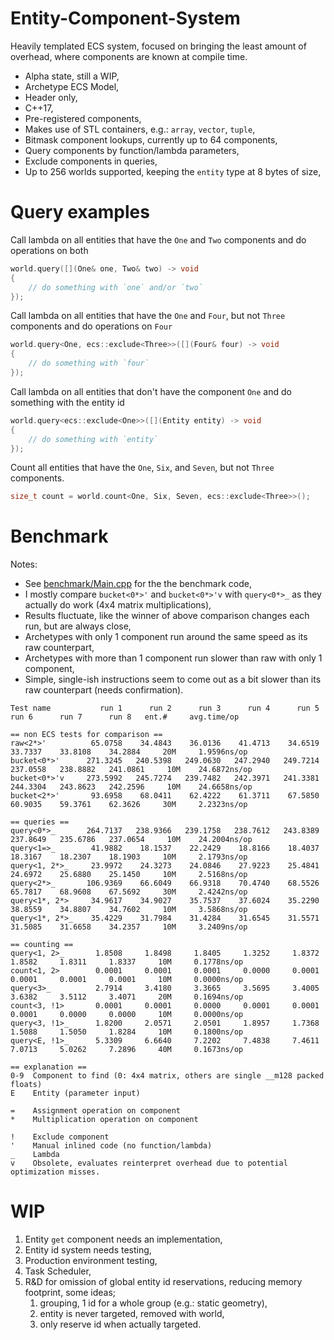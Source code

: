 # Entity-Component-System

Heavily templated ECS system, focused on bringing the least amount of overhead, where components are known at compile time.

* Alpha state, still a WIP,
* Archetype ECS Model,
* Header only,
* C++17,
* Pre-registered components,
* Makes use of STL containers, e.g.: `array`, `vector`, `tuple`,
* Bitmask component lookups, currently up to 64 components,
* Query components by function/lambda parameters,
* Exclude components in queries,
* Up to 256 worlds supported, keeping the `entity` type at 8 bytes of size,


# Query examples

Call lambda on all entities that have the `One` and `Two` components and do operations on both
```cpp
world.query([](One& one, Two& two) -> void
{
	// do something with `one` and/or `two`
});
```

Call lambda on all entities that have the `One` and `Four`, but not `Three` components and do operations on `Four`
```cpp
world.query<One, ecs::exclude<Three>>([](Four& four) -> void
{
	// do something with `four`
});
```

Call lambda on all entities that don't have the component `One` and do something with the entity id
```cpp
world.query<ecs::exclude<One>>([](Entity entity) -> void
{
	// do something with `entity`
});
```

Count all entities that have the `One`, `Six`, and `Seven`, but not `Three` components.
```cpp
size_t count = world.count<One, Six, Seven, ecs::exclude<Three>>();
```

# Benchmark

Notes:
* See [benchmark/Main.cpp](https://github.com/Fortahr/ecs/blob/main/benchmark/Main.cpp) for the the benchmark code,
* I mostly compare `bucket<0*>'` and `bucket<0*>'v` with `query<0*>_` as they actually do work (4x4 matrix multiplications),
* Results fluctuate, like the winner of above comparison changes each run, but are always close,
* Archetypes with only 1 component run around the same speed as its raw counterpart,
* Archetypes with more than 1 component run slower than raw with only 1 component,
* Simple, single-ish instructions seem to come out as a bit slower than its raw counterpart (needs confirmation).

```
Test name           run 1      run 2      run 3      run 4      run 5      run 6      run 7      run 8   ent.#     avg.time/op

== non ECS tests for comparison ==
raw<2*>'          65.0758    34.4843    36.0136    41.4713    34.6519    33.7337    33.8108    34.2884     20M     1.9596ns/op
bucket<0*>'      271.3245   240.5398   249.0630   247.2940   249.7214   237.0558   238.8882   241.0861     10M    24.6872ns/op
bucket<0*>'v     273.5992   245.7274   239.7482   242.3971   241.3381   244.3304   243.8623   242.2596     10M    24.6658ns/op
bucket<2*>'       93.6958    68.0411    62.4222    61.3711    67.5850    60.9035    59.3761    62.3626     30M     2.2323ns/op

== queries ==
query<0*>_       264.7137   238.9366   239.1758   238.7612   243.8389   237.8649   235.6786   237.0654     10M    24.2004ns/op
query<1=>_        41.9882    18.1537    22.2429    18.8166    18.4037    18.3167    18.2307    18.1903     10M     2.1793ns/op
query<1, 2*>_     23.9972    24.3273    24.0846    27.9223    25.4841    24.6972    25.6880    25.1450     10M     2.5168ns/op
query<2*>_       106.9369    66.6049    66.9318    70.4740    68.5526    65.7817    68.9608    67.5692     30M     2.4242ns/op
query<1*, 2*>     34.9617    34.9027    35.7537    37.6024    35.2290    38.8559    34.8807    34.7602     10M     3.5868ns/op
query<1*, 2*>_    35.4229    31.7984    31.4284    31.6545    31.5571    31.5085    31.6658    34.2357     10M     3.2409ns/op

== counting ==
query<1, 2>_       1.8508     1.8498     1.8405     1.3252     1.8372     1.8582     1.8311     1.8337     10M     0.1778ns/op
count<1, 2>        0.0001     0.0001     0.0001     0.0000     0.0001     0.0001     0.0001     0.0001     10M     0.0000ns/op
query<3>_          2.7914     3.4180     3.3665     3.5695     3.4005     3.6382     3.5112     3.4071     20M     0.1694ns/op
count<3, !1>       0.0001     0.0001     0.0000     0.0001     0.0001     0.0001     0.0000     0.0000     10M     0.0000ns/op
query<3, !1>_      1.8200     2.0571     2.0501     1.8957     1.7368     1.5088     1.5050     1.8284     10M     0.1800ns/op
query<E, !1>_      5.3309     6.6640     7.2202     7.4838     7.4611     7.0713     5.0262     7.2896     40M     0.1673ns/op

== explanation ==
0-9  Component to find (0: 4x4 matrix, others are single __m128 packed floats)
E    Entity (parameter input)

=    Assignment operation on component
*    Multiplication operation on component

!    Exclude component
'    Manual inlined code (no function/lambda)
_    Lambda
v    Obsolete, evaluates reinterpret overhead due to potential optimization misses.
```

# WIP

1. Entity `get` component needs an implementation,
2. Entity id system needs testing,
3. Production environment testing,
4. Task Scheduler,
4. R&D for omission of global entity id reservations, reducing memory footprint, some ideas;
	1. grouping, 1 id for a whole group (e.g.: static geometry),
	2. entity is never targeted, removed with world,
	3. only reserve id when actually targeted.
